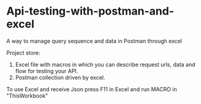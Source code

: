 # Api-testing-with-postman-and-excel

A way to manage query sequence and data in Postman through excel

Project store:
1. Excel file with macros in which you can describe request urls, data and flow for testing your API.
2. Postman collection driven by excel.

To use Excel and receive Json press F11 in Excel and run MACRO in "ThisWorkbook" 
